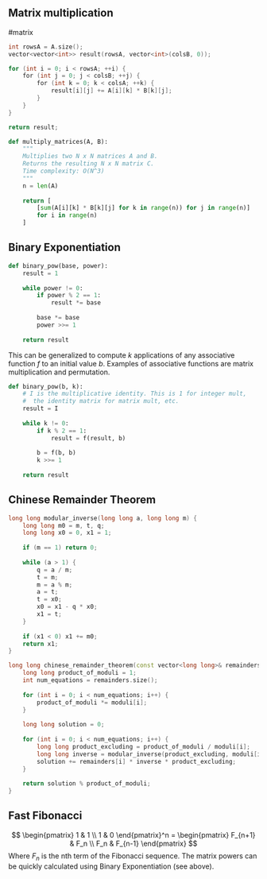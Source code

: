 ## Matrix multiplication 
#matrix

```cpp
int rowsA = A.size();
vector<vector<int>> result(rowsA, vector<int>(colsB, 0));

for (int i = 0; i < rowsA; ++i) {
    for (int j = 0; j < colsB; ++j) {
        for (int k = 0; k < colsA; ++k) {
            result[i][j] += A[i][k] * B[k][j];
        }
    }
}

return result;
```

```python
def multiply_matrices(A, B):
    """
    Multiplies two N x N matrices A and B.
    Returns the resulting N x N matrix C.
    Time complexity: O(N^3)
    """
    n = len(A)
    
    return [
        [sum(A[i][k] * B[k][j] for k in range(n)) for j in range(n)]
        for i in range(n)
    ]
```

## Binary Exponentiation

```python
def binary_pow(base, power):
	result = 1
	
	while power != 0:
		if power % 2 == 1:
			result *= base
		
		base *= base
		power >>= 1
	
	return result
```

This can be generalized to compute $k$ applications of any associative function $f$ to an initial value $b$. Examples of associative functions are matrix multiplication and permutation.
```python
def binary_pow(b, k):
	# I is the multiplicative identity. This is 1 for integer mult,
	#  the identity matrix for matrix mult, etc.
	result = I
	
	while k != 0:
		if k % 2 == 1:
			result = f(result, b)
		
		b = f(b, b)
		k >>= 1
	
	return result
```

## Chinese Remainder Theorem

```c++
long long modular_inverse(long long a, long long m) {
    long long m0 = m, t, q;
    long long x0 = 0, x1 = 1;
    
    if (m == 1) return 0;
    
    while (a > 1) {
        q = a / m;
        t = m;
        m = a % m;
        a = t;
        t = x0;
        x0 = x1 - q * x0;
        x1 = t;
    }
    
    if (x1 < 0) x1 += m0;
    return x1;
}

long long chinese_remainder_theorem(const vector<long long>& remainders, const vector<long long>& moduli) {
    long long product_of_moduli = 1;
    int num_equations = remainders.size();
    
    for (int i = 0; i < num_equations; i++) {
        product_of_moduli *= moduli[i];
    }
    
    long long solution = 0;
    
    for (int i = 0; i < num_equations; i++) {
        long long product_excluding = product_of_moduli / moduli[i];
        long long inverse = modular_inverse(product_excluding, moduli[i]);
        solution += remainders[i] * inverse * product_excluding;
    }
    
    return solution % product_of_moduli;
}
```

## Fast Fibonacci
$$
\begin{pmatrix} 1 & 1 \\ 1 & 0 \end{pmatrix}^n
= \begin{pmatrix} F_{n+1} & F_n \\ F_n & F_{n-1} \end{pmatrix}
$$
Where $F_n$ is the nth term of the Fibonacci sequence. The matrix powers can be quickly calculated using Binary Exponentiation (see above).
